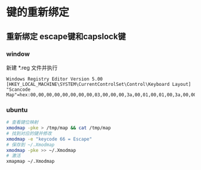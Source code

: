 # 键的重新绑定

## 重新绑定 escape键和capslock键

### window

新建 *.reg 文件并执行
```reg
Windows Registry Editor Version 5.00
[HKEY_LOCAL_MACHINE\SYSTEM\CurrentControlSet\Control\Keyboard Layout]
"Scancode Map"=hex:00,00,00,00,00,00,00,00,03,00,00,00,3a,00,01,00,01,00,3a,00,00,00,00,00
```

### ubuntu

```sh
# 查看键位映射
xmodmap -pke > /tmp/map && cat /tmp/map
# 找到对应的键并修改
xmodmap -e "keycode 66 = Escape"
# 保存到 ~/.Xmodmap
xmodmap -pke >> ~/.Xmodmap
# 激活
xmapmap ~/.Xmodmap
```



